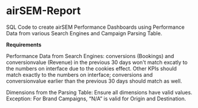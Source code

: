 # airSEM-Report
SQL Code to create airSEM Performance Dashboards using Performance Data from various Search Engines and Campaign Parsing Table.

**Requirements**

Performance Data from Search Engines:
conversions (Bookings) and conversionvalue (Revenue) in the previous 30 days won't match excatly to the numbers on interface due to the cookies effect. Other KPIs should match exactly to the numbers on interface; conversions and conversionvalue earlier than the previous 30 days should match as well. 

Dimensions from the Parsing Table:
Ensure all dimensions have valid values. Exception: For Brand Campaigns, “N/A” is valid for Origin and Destination. 
